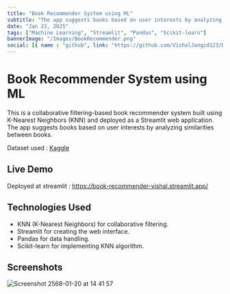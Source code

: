 ```yaml
---
title: "Book Recommender System using ML"
subtitle: "The app suggests books based on user interests by analyzing similarities between books."
date: "Jan 22, 2025"
tags: ["Machine Learning", "Streamlit", "Pandas", "Scikit-learn"]
bannerImage: "/Images/BookRecommender.png"
social: [{ name : "github", link: "https://github.com/VishalJangid123/DropTheBox?portfolio"}]
---
```

# Book Recommender System using ML
This is a collaborative filtering-based book recommender system built using K-Nearest Neighbors (KNN) and deployed as a Streamlit web application. The app suggests books based on user interests by analyzing similarities between books.

Dataset used : [Kaggle](https://www.kaggle.com/datasets/ra4u12/bookrecommendation)

## Live Demo
Deployed at streamlit : https://book-recommender-vishal.streamlit.app/

## Technologies Used
- KNN (K-Nearest Neighbors) for collaborative filtering.
- Streamlit for creating the web interface.
- Pandas for data handling.
- Scikit-learn for implementing KNN algorithm.

## Screenshots
![Screenshot 2568-01-20 at 14 41 57](https://github.com/user-attachments/assets/d497993e-d54b-442e-a9b7-f4b3c54e858a)
